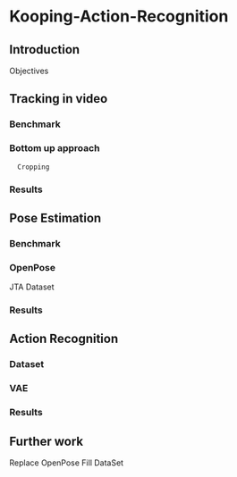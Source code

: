 # Kooping-Action-Recognition

## Introduction

Objectives

## Tracking in video

### Benchmark
### Bottom up approach
      Cropping
### Results

## Pose Estimation

### Benchmark
### OpenPose
JTA Dataset
### Results


## Action Recognition

### Dataset
### VAE
### Results


## Further work

Replace OpenPose
Fill DataSet
